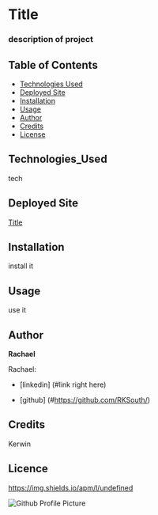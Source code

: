 
# Title
### description of project
## Table of Contents
  * [Technologies Used](#Technologies_Used)
  * [Deployed Site](#Deployed)
  * [Installation](#installation)
  * [Usage](#Usage)
  * [Author](#Author)
  * [Credits](#Credits)
  * [License](#License)
  
## Technologies_Used
  tech
## Deployed Site
[Title](#link)

## Installation
install it
## Usage
use it

## Author


**Rachael**



Rachael: 

* [linkedin] (#link right here) 

* [github] (#https://github.com/RKSouth/)
## Credits
Kerwin
## Licence
https://img.shields.io/apm/l/undefined

![Github Profile Picture](http://github.com/RKSouth.png)
